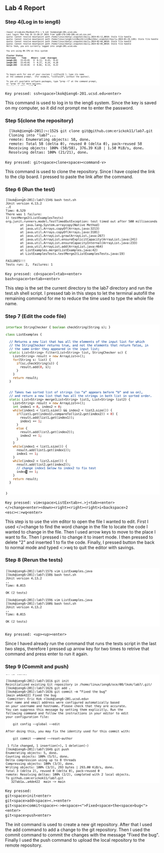 ## Lab 4 Report
### Step 4(Log in to ieng6)
![Image](step4.png)
~~~
Key pressed: ssh<space>lkok@ieng6-201.ucsd.edu<enter> 
~~~
This command is used to log in to the ieng6 system.
Since the key is saved on my computer, so it did not prompt me to enter the password.

### Step 5(clone the repository)
![Image](step5.png)
~~~
Key pressed: git<space>clone<space><command-v> 
~~~
This command is used to clone the repository. Since I have copied the link
to the clip board. I pressed <ctrl-v> to paste the link after the command.

### Step 6 (Run the test)
![Image](step6.png)
~~~
Key pressed: cd<space>l<tab><enter> 
bash<space>te<tab><enter> 
~~~
This step is the set the current directory to the lab7 directory and run the test.sh shell script.
I pressed tab in this steps to let the terminal autofill the remaining command for me to reduce the 
time used to type the whole file name.
### Step 7 (Edit the code file)
![Image](step7.png)
~~~
Key pressed: vim<space>ListEx<tab><.>j<tab><enter> 
</>change<enter><down><right><right><right>i<backspace>2 
<esc><:>wq<enter> 
~~~
This step is to use the vim editor to open the file I wanted to edit. 
First I used </>change to find the word change in the file 
to locate the code I wanted to change in the file. Then I used arrow keys to move to the place I want to fix. 
Then I pressed i to change it to insert mode. I then pressed <backspace> to delete "2" and inserted 1 to fix the code. 
Finally,  I pressed <esc> button the back to normal mode and typed <:>wq to quit the editor with savings.
### Step 8 (Rerun the tests)
![Image](step8.png)
~~~
Key pressed: <up><up><enter> 
~~~
Since I haved already run the command that runs the tests script in the last two steps, therefore
I pressed up arrow key for two times to retrive that command and press enter to run it again.

### Step 9 (Commit and push)
![Image](step9.png)
~~~
Key pressed:
git<space>init<enter> 
git<space>add<space><.><enter>
git<space>commit<space><->m<space><">Fixed<space>the<space>bug<"><enter> 
git<space>push<enter> 
~~~
The init command is used to create a new git repository. After that I used the add command
to add a change to the git repository. Then I used the commit command to commit the changes
with the message "Fixed the bug". Finally I used the push command to upload the local repository
to the remote repository.


